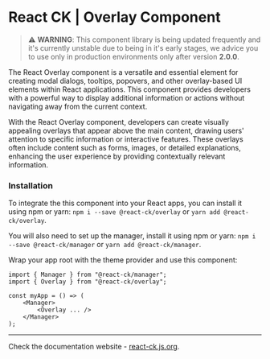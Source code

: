 # React CK | Overlay Component

> :warning: **WARNING**: This component library is being updated frequently and it's currently unstable due to being in it's early stages, we advice you to use only in production environments only after version **2.0.0**.

The React Overlay component is a versatile and essential element for creating modal dialogs, tooltips, popovers, and other overlay-based UI elements within React applications. This component provides developers with a powerful way to display additional information or actions without navigating away from the current context.

With the React Overlay component, developers can create visually appealing overlays that appear above the main content, drawing users' attention to specific information or interactive features. These overlays often include content such as forms, images, or detailed explanations, enhancing the user experience by providing contextually relevant information.

### Installation 

To integrate the this component into your React apps, you can install it using npm or yarn: `npm i --save @react-ck/overlay` or `yarn add @react-ck/overlay`.

You will also need to set up the manager, install it using npm or yarn: `npm i --save @react-ck/manager` or `yarn add @react-ck/manager`.

Wrap your app root with the theme provider and use this component:

```tsx
import { Manager } from "@react-ck/manager";
import { Overlay } from "@react-ck/overlay";

const myApp = () => (
    <Manager>
        <Overlay ... />
    </Manager>
);
```

<!-- storybook-ignore -->

---

Check the documentation website - [react-ck.js.org](https://react-ck.js.org).